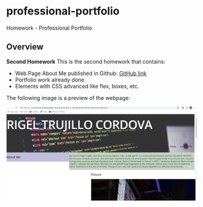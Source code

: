 # professional-portfolio
Homework - Professional Portfolio
## Overview

**Second Homework** 
This is the second homework that contains:
* Web Page About Me published in Github: [GitHub link](https://ragexxx.github.io/homework2/)
* Portfolio work already done.
* Elements with CSS advanced like flex, boxes, etc.

The following image is a preview of the webpage:

![Webpage URL:](./img/webpage.PNG)

